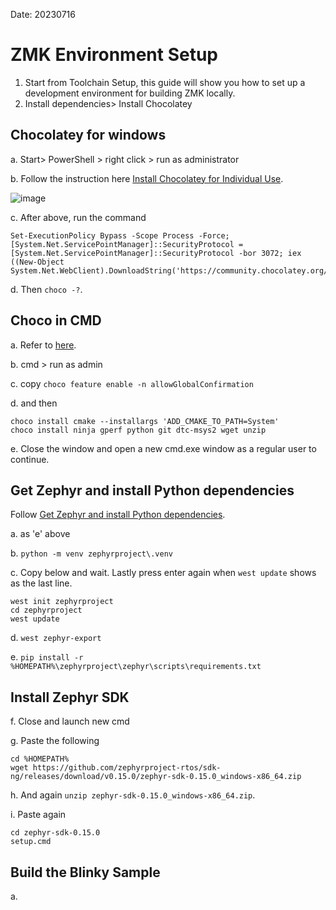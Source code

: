 Date: 20230716

# ZMK Environment Setup

1. Start from Toolchain Setup, this guide will show you how to set up a development environment for building ZMK locally. 
2. Install dependencies> Install Chocolatey

## Chocolatey for windows
a. Start> PowerShell > right click > run as administrator

b. Follow the instruction here [Install Chocolatey for Individual Use](https://chocolatey.org/install#individual).

![image](https://github.com/superxc3/xcmkb/assets/79617315/0e875dc9-1632-4ac8-a164-6b1eb1e04415)

c. After above, run the command 
```
Set-ExecutionPolicy Bypass -Scope Process -Force; [System.Net.ServicePointManager]::SecurityProtocol = [System.Net.ServicePointManager]::SecurityProtocol -bor 3072; iex ((New-Object System.Net.WebClient).DownloadString('https://community.chocolatey.org/install.ps1'))
```
d. Then `choco -?`.

## Choco in CMD
a. Refer to [here](https://docs.zephyrproject.org/3.2.0/develop/getting_started/index.html).

b. cmd > run as admin

c. copy `choco feature enable -n allowGlobalConfirmation`

d. and then 
```
choco install cmake --installargs 'ADD_CMAKE_TO_PATH=System'
choco install ninja gperf python git dtc-msys2 wget unzip
```


e. Close the window and open a new cmd.exe window as a regular user to continue.

## Get Zephyr and install Python dependencies
Follow [Get Zephyr and install Python dependencies](https://docs.zephyrproject.org/3.2.0/develop/getting_started/index.html).

a. as 'e' above

b. `python -m venv zephyrproject\.venv`

c. Copy below and wait. Lastly press enter again when `west update` shows as the last line.
```
west init zephyrproject
cd zephyrproject
west update
```

d. `west zephyr-export`

e. `pip install -r %HOMEPATH%\zephyrproject\zephyr\scripts\requirements.txt`

## Install Zephyr SDK
f. Close and launch new cmd

g. Paste the following
```
cd %HOMEPATH%
wget https://github.com/zephyrproject-rtos/sdk-ng/releases/download/v0.15.0/zephyr-sdk-0.15.0_windows-x86_64.zip
```

h. And again `unzip zephyr-sdk-0.15.0_windows-x86_64.zip`.

i. Paste again
```
cd zephyr-sdk-0.15.0
setup.cmd
```

## Build the Blinky Sample
a. 


